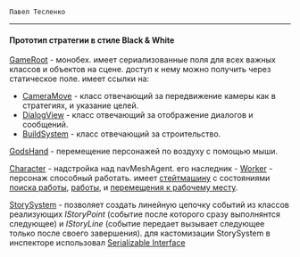 `Павел Тесленко`
***

#### Прототип стратегии в стиле Black & White

[GameRoot](https://github.com/00wz/AdaptControl/blob/main/Assets/Scripts/GameRoot.cs) - монобех. имеет сериализованные поля для всех важных классов и объектов на сцене. доступ к нему можно получить через статическое поле. имеет ссылки на:
* [CameraMove](https://github.com/00wz/AdaptControl/blob/main/Assets/Scripts/CameraMove.cs) - класс отвечающий за передвижение камеры как в стратегиях, и указание целей.
* [DialogView](https://github.com/00wz/AdaptControl/blob/main/Assets/Scripts/UI/DialogView.cs) - класс отвечающий за отображение диалогов и сообщений.
* [BuildSystem](https://github.com/00wz/AdaptControl/blob/main/Assets/Scripts/BuildSystem/BuildSystem.cs) - класс отвечающий за строительство.

[GodsHand](https://github.com/00wz/AdaptControl/blob/main/Assets/Scripts/GodsHand.cs) - перемещение персонажей по воздуху с помощью мыши.

[Character](https://github.com/00wz/AdaptControl/blob/main/Assets/Scripts/Characters/Character.cs) - надстройка над navMeshAgent. его наследник - [Worker](https://github.com/00wz/AdaptControl/blob/main/Assets/Scripts/Characters/Worker/Worker.cs) - персонаж способный работать. имеет [стейтмашину](https://github.com/00wz/AdaptControl/tree/main/Assets/Scripts/StateMachine) с состояниями [поиска работы](https://github.com/00wz/AdaptControl/blob/main/Assets/Scripts/Characters/Worker/States/WorkerSearchState.cs), [работы](https://github.com/00wz/AdaptControl/blob/main/Assets/Scripts/Characters/Worker/States/WorkerWorkState.cs), и [перемещения к рабочему месту](https://github.com/00wz/AdaptControl/blob/main/Assets/Scripts/Characters/Worker/States/WorkerGoingToWorkplaceState.cs).

[StorySystem](https://github.com/00wz/AdaptControl/blob/main/Assets/Scripts/StorySystem/StorySystem.cs) - позволяет создать линейную цепочку событий из классов реализующих _IStoryPoint_ (событие после которого сразу выполнянтся следующее) и _IStoryLine_ (событие передает вызывает следующее только после своего завершения). для кастомизации StorySystem в инспекторе использовал [Serializable Interface](https://github.com/Thundernerd/Unity3D-SerializableInterface.git)

